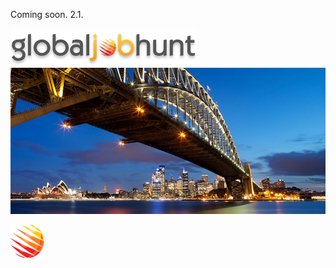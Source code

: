 Coming soon. 2.1.

![logo](images/logo.png)
![bridge](images/bridge.jpg)

![small logo](images/footer_logo.png)
